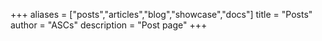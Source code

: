 +++
aliases = ["posts","articles","blog","showcase","docs"]
title = "Posts"
author = "ASCs"
description = "Post page"
+++
